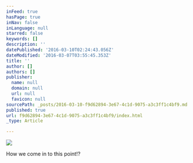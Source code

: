 ```yaml
---
inFeed: true
hasPage: true
inNav: false
inLanguage: null
starred: false
keywords: []
description: ''
datePublished: '2016-03-10T02:24:43.056Z'
dateModified: '2016-03-07T03:55:45.353Z'
title: ''
author: []
authors: []
publisher:
  name: null
  domain: null
  url: null
  favicon: null
sourcePath: _posts/2016-03-10-f9d62894-3e67-4c1d-9075-a3c3ff1c4bf9.md
published: true
url: f9d62894-3e67-4c1d-9075-a3c3ff1c4bf9/index.html
_type: Article

---
```

![](https://the-grid-user-content.s3-us-west-2.amazonaws.com/46b395ae-1eed-4aeb-b3d6-1b5de4c230e3.jpg)

How we come in to this point!?